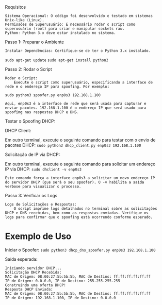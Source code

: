 Requisitos

    Sistema Operacional: O código foi desenvolvido e testado em sistemas Unix-like (Linux).
    Permissões de Superusuário: É necessário rodar o script como superusuário (root) para criar e manipular sockets raw.
    Python: Python 3.x deve estar instalado no sistema.

Passo 1: Preparar o Ambiente

    Instalar Dependências: Certifique-se de ter o Python 3.x instalado.

`sudo apt-get update`
`sudo apt-get install python3`

Passo 2: Rodar o Script

    Rodar o Script:
        Execute o script como superusuário, especificando a interface de rede e o endereço IP para spoofing. Por exemplo:

`sudo python3 spoofer.py enp0s3 192.168.1.100`

    Aqui, enp0s3 é a interface de rede que será usada para capturar e enviar pacotes. 192.168.1.100 é o endereço IP que será usado para spoofing nas respostas DHCP e DNS.

Testar o Spoofing DHCP:

DHCP Client:

Em outro terminal, execute o seguinte comando para testar com o envio de pacotes DHCP:
`sudo python3 dhcp_client.py enp0s3 192.168.1.100`


Solicitação de IP via DHCP:

Em outro terminal, execute o seguinte comando para solicitar um endereço IP via DHCP:
`sudo dhclient -v enp0s3`

    Este comando força a interface enp0s3 a solicitar um novo endereço IP do servidor DHCP (que será o seu spoofer). O -v habilita a saída verbose para visualizar o processo.

Passo 3: Verificar os Logs

    Logs de Solicitações e Respostas:
        O script imprime logs detalhados no terminal sobre as solicitações DHCP e DNS recebidas, bem como as respostas enviadas. Verifique os logs para confirmar que o spoofing está ocorrendo conforme esperado.

# Exemplo de Uso

Iniciar o Spoofer:
`sudo python3 dhcp_dns_spoofer.py enp0s3 192.168.1.100`

Saída esperada:


    Iniciando servidor DHCP...
    Solicitação DHCP Recebida:
    MAC de Origem: 08:00:27:5b:5b:5b, MAC de Destino: ff:ff:ff:ff:ff:ff
    IP de Origem: 0.0.0.0, IP de Destino: 255.255.255.255
    Construindo uma oferta DHCP!
    Resposta DHCP Enviada:
    MAC de Origem: 08:00:27:5b:5b:5b, MAC de Destino: ff:ff:ff:ff:ff:ff
    IP de Origem: 192.168.1.100, IP de Destino: 0.0.0.0
